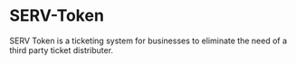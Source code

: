# SERV-Token
SERV Token is a ticketing system for businesses to eliminate the need of a third party ticket distributer.
